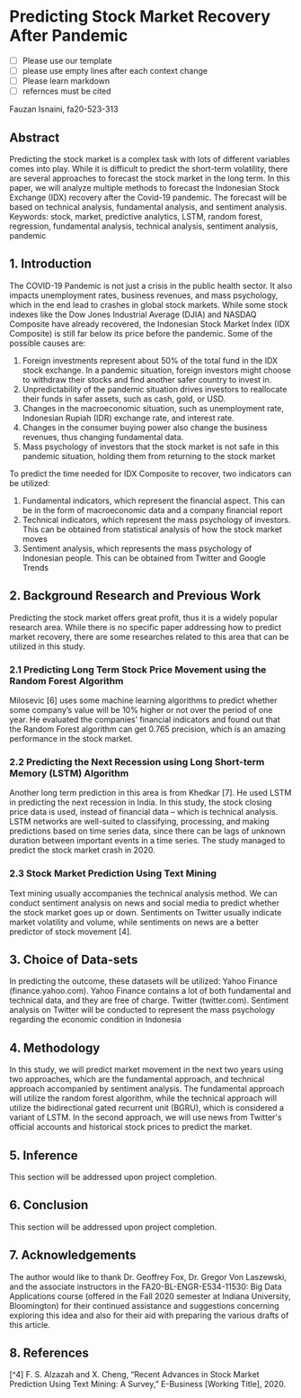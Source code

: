 # Predicting Stock Market Recovery After Pandemic

- [ ] Please use our template
- [ ] please use empty lines after each context change
- [ ] Please learn markdown
- [ ] refernces must be cited

Fauzan Isnaini, fa20-523-313
## Abstract
Predicting the stock market is a complex task with lots of different variables comes into play. While it is difficult to predict the short-term volatility, there are several approaches to forecast the stock market in the long term.  In this paper, we will analyze multiple methods to forecast the Indonesian Stock Exchange (IDX) recovery after the Covid-19 pandemic. The forecast will be based on technical analysis, fundamental analysis, and sentiment analysis.
Keywords: stock, market, predictive analytics, LSTM, random forest, regression, fundamental analysis, technical analysis, sentiment analysis, pandemic
## 1. Introduction
The COVID-19 Pandemic is not just a crisis in the public health sector. It also impacts unemployment rates, business revenues, and mass psychology, which in the end lead to crashes in global stock markets. While some stock indexes like the Dow Jones Industrial Average (DJIA) and NASDAQ Composite have already recovered, the Indonesian Stock Market Index (IDX Composite) is still far below its price before the pandemic.
Some of the possible causes are: 
1. Foreign investments represent about 50% of the total fund in the IDX stock exchange. In a pandemic situation, foreign investors might choose to withdraw their stocks and find another safer country to invest in.
2. Unpredictability of the pandemic situation drives investors to reallocate their funds in safer assets, such as cash, gold, or USD.
3. Changes in the macroeconomic situation, such as unemployment rate, Indonesian Rupiah (IDR) exchange rate, and interest rate. 
4. Changes in the consumer buying power also change the business revenues, thus changing fundamental data.
5. Mass psychology of investors that the stock market is not safe in this pandemic situation, holding them from returning to the stock market

To predict the time needed for IDX Composite to recover, two indicators can be utilized:
1. Fundamental indicators, which represent the financial aspect. This can be in the form of macroeconomic data and a company financial report 
2. Technical indicators, which represent the mass psychology of investors. This can be obtained from statistical analysis of how the stock market moves
3. Sentiment analysis, which represents the mass psychology of Indonesian people. This can be obtained from Twitter and Google Trends

## 2. Background Research and Previous Work
Predicting the stock market offers great profit, thus it is a widely popular research area. While there is no specific paper addressing how to predict market recovery, there are some researches related to this area that can be utilized in this study.
### 2.1 Predicting Long Term Stock Price Movement using the Random Forest Algorithm
Milosevic [6] uses some machine learning algorithms to predict whether some company’s value will be 10% higher or not over the period of one year. He evaluated the companies’ financial indicators and found out that the Random Forest algorithm can get 0.765 precision, which is an amazing performance in the stock market. 
### 2.2 Predicting the Next Recession using Long Short-term Memory (LSTM) Algorithm
Another long term prediction in this area is from Khedkar [7]. He used LSTM in predicting the next recession in India. In this study, the stock closing price data is used, instead of financial data – which is technical analysis. LSTM networks are well-suited to classifying, processing, and making predictions based on time series data, since there can be lags of unknown duration between important events in a time series. The study managed to predict the stock market crash in 2020.
### 2.3 Stock Market Prediction Using Text Mining
Text mining usually accompanies the technical analysis method. We can conduct sentiment analysis on news and social media to predict whether the stock market goes up or down. Sentiments on Twitter usually indicate market volatility and volume, while sentiments on news are a better predictor of stock movement [4].
## 3. Choice of Data-sets
In predicting the outcome, these datasets will be utilized:
Yahoo Finance (finance.yahoo.com). Yahoo Finance contains a lot of both fundamental and technical data, and they are free of charge.
Twitter (twitter.com). Sentiment analysis on Twitter will be conducted to represent the mass psychology regarding the economic condition in Indonesia
## 4. Methodology
In this study, we will predict market movement in the next two years using two approaches, which are the fundamental approach, and technical approach accompanied by sentiment analysis. The fundamental approach will utilize the random forest algorithm, while the technical approach will utilize the bidirectional gated recurrent unit (BGRU), which is considered a variant of LSTM. In the second approach, we will use news from Twitter's official accounts and historical stock prices to predict the market.  
## 5. Inference
This section will be addressed upon project completion.
## 6. Conclusion
This section will be addressed upon project completion.
## 7. Acknowledgements
The author would like to thank Dr. Geoffrey Fox, Dr. Gregor Von Laszewski, and the associate instructors in the FA20-BL-ENGR-E534-11530: Big Data Applications course (offered in the Fall 2020 semester at Indiana University, Bloomington) for their continued assistance and suggestions concerning exploring this idea and also for their aid with preparing the various drafts of this article.
## 8. References
[^1]: A. Nikfarjam, E. Emadzadeh, and S. Muthaiyah, “Text mining approaches for stock market prediction,” 2010 The 2nd International Conference on Computer and Automation Engineering (ICCAE), 2010.

[^2]: A. Singh, “Stock Price Prediction Using Machine Learning: Deep Learning,” Analytics Vidhya, 18-Oct-2020. [Online]. Available: https://www.analyticsvidhya.com/blog/2018/10/predicting-stock-price-machine-learningnd-deep-learning-techniques-python/. [Accessed: 20-Oct-2020].

[^3]: C. Stoean, W. Paja, R. Stoean, and A. Sandita, “Deep architectures for long-term stock price prediction with a heuristic-based strategy for trading simulations,” Plos One, vol. 14, no. 10, 2019.

[^4] F. S. Alzazah and X. Cheng, “Recent Advances in Stock Market Prediction Using Text Mining: A Survey,” E-Business [Working Title], 2020.

[^5]: N. Chauhan, “Stock Market Forecasting Using Time Series Analysis,” KDnuggets, 2020. [Online]. Available: https://www.kdnuggets.com/2020/01/stock-market-forecasting-time-series-analysis.html. [Accessed: 20-Oct-2020].

[^6]: N. Milosevic, “Equity forecast: Predicting long term stock price movement using machine learning,” 2018.

[^7]: S. Khedkar, “Stock Market Prediction Using Deep Learning and Python,” Medium, 27-Sep-2019. [Online]. Available: https://medium.com/analytics-vidhya/stock-market-prediction-using-python-article-4-the-next-recession-923185a2736f. [Accessed: 20-Oct-2020].

